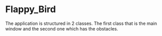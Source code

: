 # Flappy_Bird

The application is structured in 2 classes. The first class that is the main window and the second one which has the obstacles.
